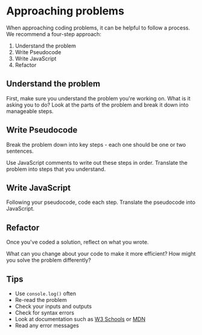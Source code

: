 # Approaching problems

When approaching coding problems, it can be helpful to follow a process. We recommend a four-step approach:

1. Understand the problem
1. Write Pseudocode
1. Write JavaScript
1. Refactor

## Understand the problem

First, make sure you understand the problem you're working on. What is it asking you to do? Look at the parts of the problem and break it down into manageable steps.

## Write Pseudocode

Break the problem down into key steps - each one should be one or two sentences.

Use JavaScript comments to write out these steps in order. Translate the problem into steps that you understand.

## Write JavaScript

Following your pseudocode, code each step. Translate the pseudocode into JavaScript.

## Refactor

Once you've coded a solution, reflect on what you wrote.

What can you change about your code to make it more efficient? How might you solve the problem differently?

## Tips

- Use `console.log()` often
- Re-read the problem
- Check your inputs and outputs
- Check for syntax errors
- Look at documentation such as [W3 Schools](https://www.w3schools.com/) or [MDN](https://developer.mozilla.org/en-US/)
- Read any error messages
